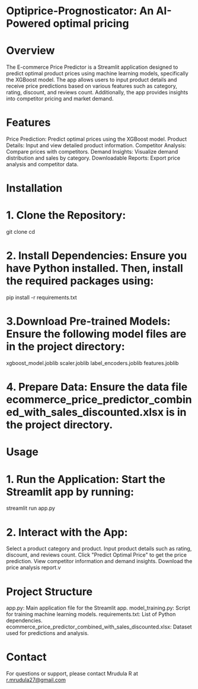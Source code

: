 # Optiprice-Prognosticator: An AI- Powered optimal pricing 

# Overview
The E-commerce Price Predictor is a Streamlit application designed to predict optimal product prices using machine learning models, specifically the XGBoost model. The app allows users to input product details and receive price predictions based on various features such as category, rating, discount, and reviews count. Additionally, the app provides insights into competitor pricing and market demand.

# Features
Price Prediction: Predict optimal prices using the XGBoost model.
Product Details: Input and view detailed product information.
Competitor Analysis: Compare prices with competitors.
Demand Insights: Visualize demand distribution and sales by category.
Downloadable Reports: Export price analysis and competitor data.

# Installation
# 1. Clone the Repository:

git clone <repository-url>
cd <repository-directory>

# 2. Install Dependencies: Ensure you have Python installed. Then, install the required packages using:
pip install -r requirements.txt

# 3.Download Pre-trained Models: Ensure the following model files are in the project directory:
xgboost_model.joblib
scaler.joblib
label_encoders.joblib
features.joblib

# 4. Prepare Data: Ensure the data file ecommerce_price_predictor_combined_with_sales_discounted.xlsx is in the project directory.

# Usage
# 1. Run the Application: Start the Streamlit app by running:
streamlit run app.py

# 2. Interact with the App:
Select a product category and product.
Input product details such as rating, discount, and reviews count.
Click "Predict Optimal Price" to get the price prediction.
View competitor information and demand insights.
Download the price analysis report.v

# Project Structure
app.py: Main application file for the Streamlit app.
model_training.py: Script for training machine learning models.
requirements.txt: List of Python dependencies.
ecommerce_price_predictor_combined_with_sales_discounted.xlsx: Dataset used for predictions and analysis.

# Contact
For questions or support, please contact Mrudula R at r.mrudula27@gmail.com
